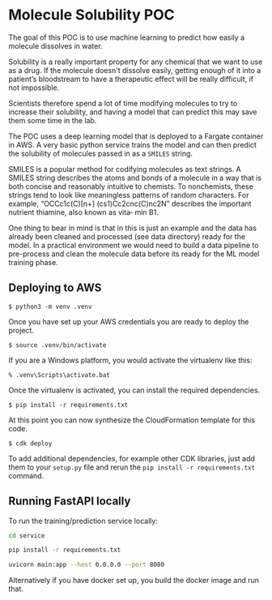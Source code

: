 # Molecule Solubility POC

The goal of this POC is to use machine learning to predict how easily a molecule dissolves in water. 

Solubility is a really important property for any chemical that we want to use as a drug. If the molecule doesn't dissolve easily, getting enough of it into a patient’s bloodstream to have a therapeutic effect will be really difficult, if not impossible. 

Scientists therefore spend a lot of time modifying molecules to try to increase their solubility, and having a model that can predict this may save them some time in the lab. 

The POC uses a deep learning model that is deployed to a Fargate container in AWS. A very basic python service trains the model and  can then predict the solubility of molecules passed in as a `SMILES` string.

SMILES is a popular method for codifying molecules as text strings. A SMILES string describes the atoms and bonds of a molecule in a way that is both concise and reasonably intuitive to chemists. To nonchemists, these strings tend to look like meaningless patterns of random characters. For example, “OCCc1c(C)[n+] (cs1)Cc2cnc(C)nc2N” describes the important nutrient thiamine, also known as vita‐ min B1.

One thing to bear in mind is that in this is just an example and the data has already been cleaned and processed (see data directory) ready for the model. In a practical environment we would need to build a data pipeline to pre-process and clean the molecule data before its ready for the ML model training phase.


## Deploying to AWS

```
$ python3 -m venv .venv
```

Once you have set up your AWS credentials you are ready to deploy the project.

```
$ source .venv/bin/activate
```

If you are a Windows platform, you would activate the virtualenv like this:

```
% .venv\Scripts\activate.bat
```

Once the virtualenv is activated, you can install the required dependencies.

```
$ pip install -r requirements.txt
```

At this point you can now synthesize the CloudFormation template for this code.

```
$ cdk deploy
```

To add additional dependencies, for example other CDK libraries, just add
them to your `setup.py` file and rerun the `pip install -r requirements.txt`
command.

## Running FastAPI locally

To run the training/prediction service locally:

```bash
cd service

pip install -r requirements.txt

uvicorn main:app --host 0.0.0.0 --port 8080
```

Alternatively if you have docker set up, you build the docker image and run that.
